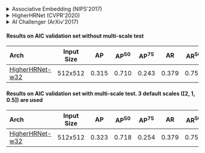 <!-- [ALGORITHM] -->

<details>
<summary>Associative Embedding (NIPS'2017)</summary>

```bibtex
@inproceedings{newell2017associative,
  title={Associative embedding: End-to-end learning for joint detection and grouping},
  author={Newell, Alejandro and Huang, Zhiao and Deng, Jia},
  booktitle={Advances in neural information processing systems},
  pages={2277--2287},
  year={2017}
}
```

</details>

<!-- [ALGORITHM] -->

<details>
<summary>HigherHRNet (CVPR'2020)</summary>

```bibtex
@inproceedings{cheng2020higherhrnet,
  title={HigherHRNet: Scale-Aware Representation Learning for Bottom-Up Human Pose Estimation},
  author={Cheng, Bowen and Xiao, Bin and Wang, Jingdong and Shi, Honghui and Huang, Thomas S and Zhang, Lei},
  booktitle={Proceedings of the IEEE/CVF Conference on Computer Vision and Pattern Recognition},
  pages={5386--5395},
  year={2020}
}
```

</details>

<!-- [DATASET] -->

<details>
<summary>AI Challenger (ArXiv'2017)</summary>

```bibtex
@article{wu2017ai,
  title={Ai challenger: A large-scale dataset for going deeper in image understanding},
  author={Wu, Jiahong and Zheng, He and Zhao, Bo and Li, Yixin and Yan, Baoming and Liang, Rui and Wang, Wenjia and Zhou, Shipei and Lin, Guosen and Fu, Yanwei and others},
  journal={arXiv preprint arXiv:1711.06475},
  year={2017}
}
```

</details>

#### Results on AIC validation set without multi-scale test

| Arch | Input Size | AP | AP<sup>50</sup> | AP<sup>75</sup> | AR | AR<sup>50</sup> | ckpt | log |
| :----------------- | :-----------: | :------: | :------: | :------: | :------: | :------: |:------: |:------: |
| [HigherHRNet-w32](/configs/body/2d_kpt_sview_rgb_img/associative_embedding/aic/higherhrnet_w32_aic_512x512.py)  | 512x512 | 0.315 | 0.710 | 0.243 | 0.379 | 0.757 | [ckpt](https://download.openmmlab.com/mmpose/bottom_up/higher_hrnet32_aic_512x512-9a674c33_20210130.pth) | [log](https://download.openmmlab.com/mmpose/bottom_up/higher_hrnet32_aic_512x512_20210130.log.json) |

#### Results on AIC validation set with multi-scale test. 3 default scales (\[2, 1, 0.5\]) are used

| Arch | Input Size | AP | AP<sup>50</sup> | AP<sup>75</sup> | AR | AR<sup>50</sup> | ckpt | log |
| :----------------- | :-----------: | :------: | :------: | :------: | :------: | :------: |:------: |:------: |
| [HigherHRNet-w32](/configs/body/2d_kpt_sview_rgb_img/associative_embedding/aic/higherhrnet_w32_aic_512x512.py)  | 512x512 | 0.323 | 0.718 | 0.254 | 0.379 | 0.758 | [ckpt](https://download.openmmlab.com/mmpose/bottom_up/higher_hrnet32_aic_512x512-9a674c33_20210130.pth) | [log](https://download.openmmlab.com/mmpose/bottom_up/higher_hrnet32_aic_512x512_20210130.log.json) |
